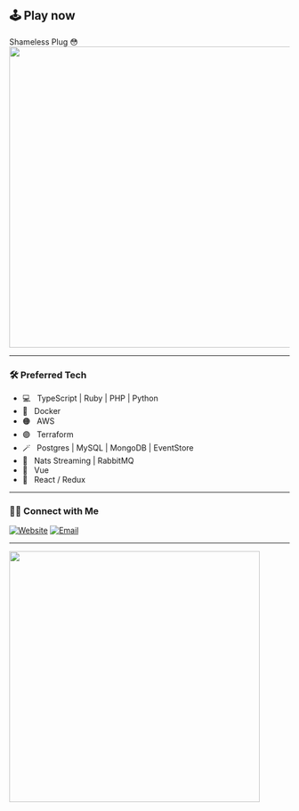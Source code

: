 ## 🕹 Play now
Shameless Plug 😳
<a href="https://geofind.io"><img src="https://geofind.io/social.jpg" width='540' /></a>

------------------------

<h3>🛠 Preferred Tech</h3>

- 💻 &nbsp; TypeScript | Ruby | PHP | Python
- 🐳 &nbsp; Docker
- 🟠 &nbsp; AWS
- 🟣 &nbsp; Terraform
- 🪄 &nbsp; Postgres | MySQL | MongoDB | EventStore
- 🚌 &nbsp; Nats Streaming | RabbitMQ
- 💚 &nbsp; Vue
- 🔷 &nbsp; React / Redux

------------------------

<h3> 🤝🏻 Connect with Me </h3>

<p>
<a href="https://www.pascalraszyk.de/"><img alt="Website" src="https://img.shields.io/badge/Website-www.pascalraszyk.de-blue?style=flat-square&logo=google-chrome"></a>
<a href="mailto:pascal@raszyk.de"><img alt="Email" src="https://img.shields.io/badge/Email-pascal@raszyk.de-red?style=flat-square&logo=gmail"></a>
</p>

-----------------------
<img src="https://wakatime.com/share/@p0s1x/c70a3632-44af-4330-bf55-2942b3f5ed83.svg" width='450' />
